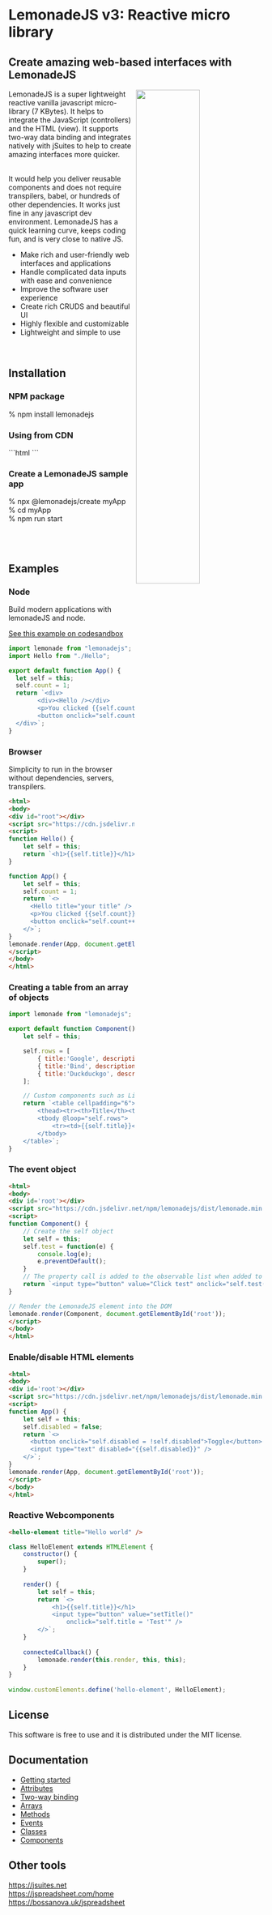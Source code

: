 <h1>LemonadeJS v3: Reactive micro library</h1>

<h2>Create amazing web-based interfaces with LemonadeJS</h2>

<img src='https://lemonadejs.net/templates/default/img/home.png' align="right" width="50%">

LemonadeJS is a super lightweight reactive vanilla javascript micro-library (7 KBytes). It helps to integrate the JavaScript (controllers) and the HTML (view). It supports two-way data binding and integrates natively with jSuites to help to create amazing interfaces more quicker.<br><br>

It would help you deliver reusable components and does not require transpilers, babel, or hundreds of other dependencies. It works just fine in any javascript dev environment. LemonadeJS has a quick learning curve, keeps coding fun, and is very close to native JS.

- Make rich and user-friendly web interfaces and applications
- Handle complicated data inputs with ease and convenience
- Improve the software user experience
- Create rich CRUDS and beautiful UI
- Highly flexible and customizable
- Lightweight and simple to use

<br>
<h2>Installation</h2>

<h3>NPM package</h3>
% npm install lemonadejs

<h3>Using from CDN</h3>
```html
<script src="https://cdn.jsdelivr.net/npm/lemonadejs/dist/lemonade.min.js"></script>
```
<h3>Create a LemonadeJS sample app</h3>

% npx @lemonadejs/create myApp<br>
% cd myApp<br>
% npm run start<br>

<br><br>

<h2>Examples</h2>

<h3>Node</h3>

Build modern applications with lemonadeJS and node.

 <a href='https://codesandbox.io/s/reactive-micro-library-ny99bk'>See this example on codesandbox</a>

```javascript
import lemonade from "lemonadejs";
import Hello from "./Hello";

export default function App() {
  let self = this;
  self.count = 1;
  return `<div>
        <div><Hello /></div>
        <p>You clicked {{self.count}} times</p>
        <button onclick="self.count++;">Click me</button>
  </div>`;
}
```

<h3>Browser</h3>

Simplicity to run in the browser without dependencies, servers, transpilers.<br>

```html
<html>
<body>
<div id="root"></div>
<script src="https://cdn.jsdelivr.net/npm/lemonadejs/dist/lemonade.min.js"></script>
<script>
function Hello() {
    let self = this;
    return `<h1>{{self.title}}</h1>`;
}

function App() {
    let self = this;
    self.count = 1;
    return `<>
      <Hello title="your title" />
      <p>You clicked {{self.count}} times</p>
      <button onclick="self.count++;">Click me</button>
    </>`;
}
lemonade.render(App, document.getElementById('root'));
</script>
</body>
</html>
```

<h3>Creating a table from an array of objects</h3>

```javascript
import lemonade from "lemonadejs";

export default function Component() {
    let self = this;

    self.rows = [
        { title:'Google', description: 'The alpha search engine...' },
        { title:'Bind', description: 'The microsoft search engine...' },
        { title:'Duckduckgo', description: 'Privacy in the first place...' },
    ];

    // Custom components such as List should always be unique inside a real tag.
    return `<table cellpadding="6">
        <thead><tr><th>Title</th><th>Description</th></th></thead>
        <tbody @loop="self.rows">
            <tr><td>{{self.title}}</td><td>{{self.description}}</td></tr>
        </tbody>
    </table>`;
}
```


<h3>The event object</h3>

```html
<html>
<body>
<div id='root'></div>
<script src="https://cdn.jsdelivr.net/npm/lemonadejs/dist/lemonade.min.js"></script>
<script>
function Component() {
    // Create the self object
    let self = this;
    self.test = function(e) {
        console.log(e);
        e.preventDefault();
    }
    // The property call is added to the observable list when added to the DOM
    return `<input type="button" value="Click test" onclick="self.test(e);"/>`;
}

// Render the LemonadeJS element into the DOM
lemonade.render(Component, document.getElementById('root'));
</script>
</body>
</html>
```

<h3>Enable/disable HTML elements</h3>

```html
<html>
<body>
<div id='root'></div>
<script src="https://cdn.jsdelivr.net/npm/lemonadejs/dist/lemonade.min.js"></script>
<script>
function App() {
    let self = this;
    self.disabled = false;
    return `<>
      <button onclick="self.disabled = !self.disabled">Toggle</button>
      <input type="text" disabled="{{self.disabled}}" />
    </>`;
}
lemonade.render(App, document.getElementById('root'));
</script>
</body>
</html>
```

<h3>Reactive Webcomponents</h3>

```html
<hello-element title="Hello world" />
```

```javascript
class HelloElement extends HTMLElement {
    constructor() {
        super();
    }
 
    render() {
        let self = this;
        return `<>
            <h1>{{self.title}}</h1>
            <input type="button" value="setTitle()"
                onclick="self.title = 'Test'" />
        </>`;
    }
 
    connectedCallback() {
        lemonade.render(this.render, this, this);
    }
}
 
window.customElements.define('hello-element', HelloElement);
```


<h2>License</h2>

This software is free to use and it is distributed under the MIT license.

<h2>Documentation</h2>

<ul>
<li><a href="https://lemonadejs.net/v3/docs/getting-started">Getting started</a></li>
<li><a href="https://lemonadejs.net/v3/docs/attributes">Attributes</a></li>
<li><a href="https://lemonadejs.net/v3/docs/two-way-binding">Two-way binding</a></li>
<li><a href="https://lemonadejs.net/v3/docs/arrays">Arrays</a></li>
<li><a href="https://lemonadejs.net/v3/docs/methods">Methods</a></li>
<li><a href="https://lemonadejs.net/v3/docs/events">Events</a></li>
<li><a href="https://lemonadejs.net/v3/docs/classes">Classes</a></li>
<li><a href="https://lemonadejs.net/v3/docs/components">Components</a></li>
</ul>

<h2>Other tools</h2>

https://jsuites.net<br>
https://jspreadsheet.com/home<br>
https://bossanova.uk/jspreadsheet<br>

